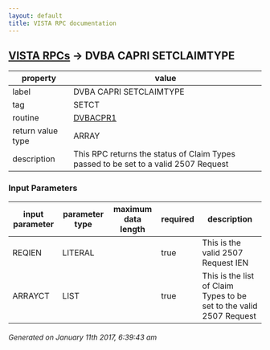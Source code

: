```yaml
---
layout: default
title: VISTA RPC documentation
---
```




## [VISTA RPCs](TableOfContent.md) &#8594; DVBA CAPRI SETCLAIMTYPE 

 property | value 
--- | --- 
 label | DVBA CAPRI SETCLAIMTYPE
 tag | SETCT
 routine | [DVBACPR1](http://code.osehra.org/dox/Routine_DVBACPR1_source.html)
 return value type | ARRAY
 description | This RPC returns the status of Claim Types passed to be set to a valid 2507 Request

### Input Parameters

| input parameter | parameter type | maximum data length | required | description | 
| --- | --- | --- | --- | --- | 
| REQIEN | LITERAL |  | true | This is the valid 2507 Request IEN | 
| ARRAYCT | LIST |  | true | This is the list of Claim Types to be set to the valid 2507 Request | 




 ###### Generated on January 11th 2017, 6:39:43 am